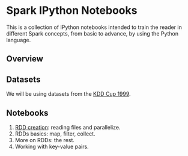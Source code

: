 # Spark IPython Notebooks  

This is a collection of IPython notebooks intended to train the reader
in different Spark concepts, from basic to advance, by using the Python
language.  

## Overview  


## Datasets  

We will be using datasets from the [KDD Cup 1999](http://kdd.ics.uci.edu/databases/kddcup99/kddcup99.html).

## Notebooks  

1) [RDD creation](http://nbviewer.ipython.org/github/jadianes/spark-py-notebooks/blob/master/nb1-rdd-creation/nb1-rdd-creation.ipynb): reading files and parallelize.  
2) RDDs basics: map, filter, collect.  
3) More on RDDs: the rest.  
4) Working with key-value pairs.  


